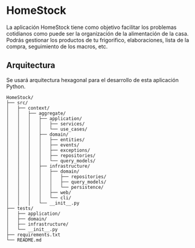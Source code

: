 # HomeStock

La aplicación HomeStock tiene como objetivo facilitar los problemas cotidianos como puede ser la organización de la alimentación de la casa. 
Podrás gestionar los productos de tu frigorifico, elaboraciones, lista de la compra, seguimiento de los macros, etc.

## Arquitectura

Se usará arquitectura hexagonal para el desarrollo de esta aplicación Python.

```
HomeStock/
├── src/
│   ├── context/
│   │   ├── aggregate/
│   │   │   ├── application/
│   │   │   │   ├── services/
│   │   │   │   └── use_cases/
│   │   │   ├── domain/
│   │   │   │   ├── entities/
│   │   │   │   ├── events/
│   │   │   │   ├── exceptions/
│   │   │   │   ├── repositories/
│   │   │   │   └── query_models/
│   │   │   ├── infrastructure/
│   │   │   │   ├── domain/
│   │   │   │   │   ├── repositories/
│   │   │   │   │   ├── query_models/
│   │   │   │   │   └── persistence/
│   │   │   │   ├── web/
│   │   │   │   └── cli/
│   │   │   └── __init__.py
├── tests/
│   ├── application/
│   ├── domain/
│   ├── infrastructure/
│   └── __init__.py
├── requirements.txt
└── README.md
```
